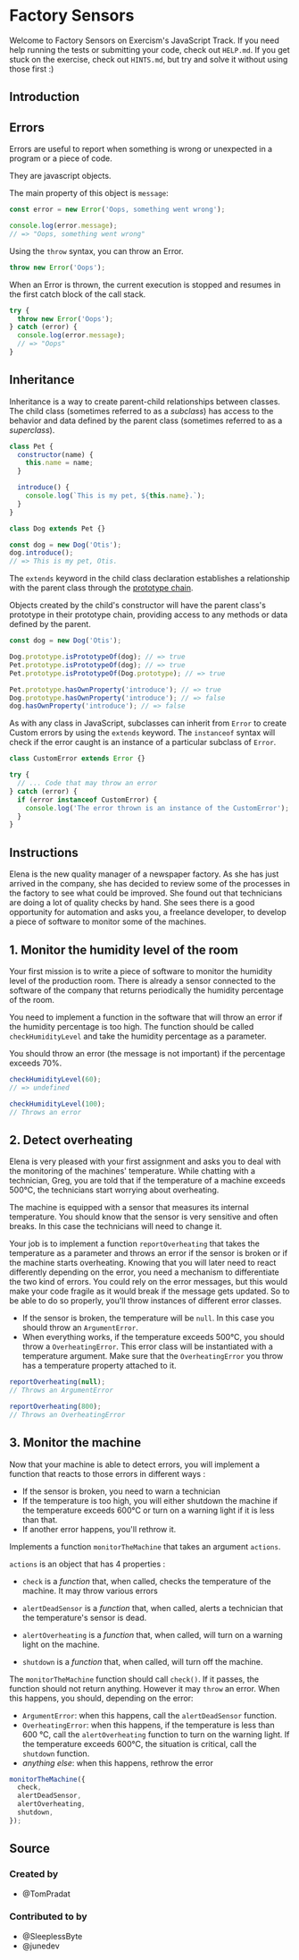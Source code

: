 # Factory Sensors

Welcome to Factory Sensors on Exercism's JavaScript Track.
If you need help running the tests or submitting your code, check out `HELP.md`.
If you get stuck on the exercise, check out `HINTS.md`, but try and solve it without using those first :)

## Introduction

## Errors

Errors are useful to report when something is wrong or unexpected in a program or a piece of code.

They are javascript objects.

The main property of this object is `message`:

```javascript
const error = new Error('Oops, something went wrong');

console.log(error.message);
// => "Oops, something went wrong"
```

Using the `throw` syntax, you can throw an Error.

```javascript
throw new Error('Oops');
```

When an Error is thrown, the current execution is stopped and resumes in the first catch block of the call stack.

```javascript
try {
  throw new Error('Oops');
} catch (error) {
  console.log(error.message);
  // => "Oops"
}
```

## Inheritance

Inheritance is a way to create parent-child relationships between classes.
The child class (sometimes referred to as a _subclass_) has access to the behavior and data defined by the parent class (sometimes referred to as a _superclass_).

```javascript
class Pet {
  constructor(name) {
    this.name = name;
  }

  introduce() {
    console.log(`This is my pet, ${this.name}.`);
  }
}

class Dog extends Pet {}

const dog = new Dog('Otis');
dog.introduce();
// => This is my pet, Otis.
```

The `extends` keyword in the child class declaration establishes a relationship with the parent class through the [prototype chain][prototype-chain].

Objects created by the child's constructor will have the parent class's prototype in their prototype chain, providing access to any methods or data defined by the parent.

```javascript
const dog = new Dog('Otis');

Dog.prototype.isPrototypeOf(dog); // => true
Pet.prototype.isPrototypeOf(dog); // => true
Pet.prototype.isPrototypeOf(Dog.prototype); // => true

Pet.prototype.hasOwnProperty('introduce'); // => true
Dog.prototype.hasOwnProperty('introduce'); // => false
dog.hasOwnProperty('introduce'); // => false
```

As with any class in JavaScript, subclasses can inherit from `Error` to create Custom errors by using the `extends` keyword.
The `instanceof` syntax will check if the error caught is an instance of a particular subclass of `Error`.

```javascript
class CustomError extends Error {}

try {
  // ... Code that may throw an error
} catch (error) {
  if (error instanceof CustomError) {
    console.log('The error thrown is an instance of the CustomError');
  }
}
```

[prototype-chain]: https://developer.mozilla.org/en-US/docs/Web/JavaScript/Inheritance_and_the_prototype_chain

## Instructions

Elena is the new quality manager of a newspaper factory. As she has just arrived in the company, she has decided to review some of the processes in the factory to see what could be improved. She found out that technicians are doing a lot of quality checks by hand. She sees there is a good opportunity for automation and asks you, a freelance developer, to develop a piece of software to monitor some of the machines.

## 1. Monitor the humidity level of the room

Your first mission is to write a piece of software to monitor the humidity level of the production room. There is already a sensor connected to the software of the company that returns periodically the humidity percentage of the room.

You need to implement a function in the software that will throw an error if the humidity percentage is too high.
The function should be called `checkHumidityLevel` and take the humidity percentage as a parameter.

You should throw an error (the message is not important) if the percentage exceeds 70%.

```javascript
checkHumidityLevel(60);
// => undefined
```

```javascript
checkHumidityLevel(100);
// Throws an error
```

## 2. Detect overheating

Elena is very pleased with your first assignment and asks you to deal with the monitoring of the machines' temperature.
While chatting with a technician, Greg, you are told that if the temperature of a machine exceeds 500°C, the technicians start worrying about overheating.

The machine is equipped with a sensor that measures its internal temperature.
You should know that the sensor is very sensitive and often breaks.
In this case the technicians will need to change it.

Your job is to implement a function `reportOverheating` that takes the temperature as a parameter and throws an error if the sensor is broken or if the machine starts overheating.
Knowing that you will later need to react differently depending on the error, you need a mechanism to differentiate the two kind of errors.
You could rely on the error messages, but this would make your code fragile as it would break if the message gets updated.
So to be able to do so properly, you'll throw instances of different error classes.

- If the sensor is broken, the temperature will be `null`.
  In this case you should throw an `ArgumentError`.
- When everything works, if the temperature exceeds 500°C, you should throw a `OverheatingError`.
  This error class will be instantiated with a temperature argument.
  Make sure that the `OverheatingError` you throw has a temperature property attached to it.

```javascript
reportOverheating(null);
// Throws an ArgumentError
```

```javascript
reportOverheating(800);
// Throws an OverheatingError
```

## 3. Monitor the machine

Now that your machine is able to detect errors, you will implement a function that reacts to those errors in different ways :

- If the sensor is broken, you need to warn a technician
- If the temperature is too high, you will either shutdown the machine if the temperature exceeds 600°C or turn on a warning light if it is less than that.
- If another error happens, you'll rethrow it.

Implements a function `monitorTheMachine` that takes an argument `actions`.

`actions` is an object that has 4 properties :

- `check` is a _*function*_ that, when called, checks the temperature of the machine.
  It may throw various errors

- `alertDeadSensor` is a _*function*_ that, when called, alerts a technician that the temperature's sensor is dead.

- `alertOverheating` is a _*function*_ that, when called, will turn on a warning light on the machine.

- `shutdown` is a _*function*_ that, when called, will turn off the machine.

The `monitorTheMachine` function should call `check()`. If it passes, the function should not return anything. However it may `throw` an error. When this happens, you should, depending on the error:

- `ArgumentError`: when this happens, call the `alertDeadSensor` function.
- `OverheatingError`: when this happens, if the temperature is less than 600 °C, call the `alertOverheating` function to turn on the warning light. If the temperature exceeds 600°C, the situation is critical, call the `shutdown` function.
- _anything else_: when this happens, rethrow the error

```javascript
monitorTheMachine({
  check,
  alertDeadSensor,
  alertOverheating,
  shutdown,
});
```

## Source

### Created by

- @TomPradat

### Contributed to by

- @SleeplessByte
- @junedev